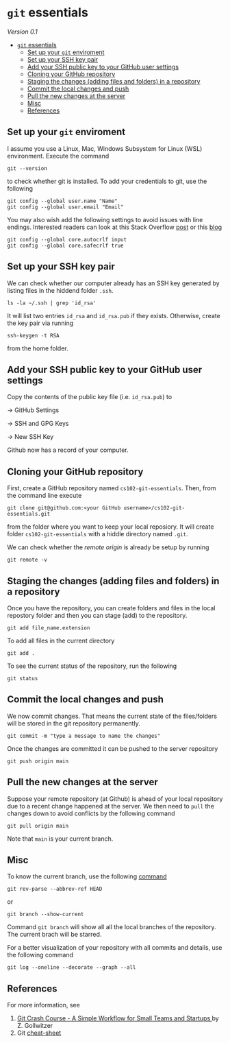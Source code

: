 # ``git`` essentials  

_Version 0.1_ 

- [``git`` essentials](#git-essentials)
  - [Set up your `git` enviroment](#set-up-your-git-enviroment)
  - [Set up your SSH key pair](#set-up-your-ssh-key-pair)
  - [Add your SSH public key to your GitHub user settings](#add-your-ssh-public-key-to-your-github-user-settings)
  - [Cloning your GitHub repository](#cloning-your-github-repository)
  - [Staging the changes (adding files and folders) in a repository](#staging-the-changes-adding-files-and-folders-in-a-repository)
  - [Commit the local changes and push](#commit-the-local-changes-and-push)
  - [Pull the new changes at the server](#pull-the-new-changes-at-the-server)
  - [Misc](#misc)
  - [References](#references)

## Set up your `git` enviroment  

I assume you use a Linux, Mac, Windows Subsystem for Linux (WSL) environment. Execute the command  

    git --version 

to check whether git is installed. To add your credentials to git, use the following 

    git config --global user.name "Name"
    git config --global user.email "Email"

You may also wish add the following settings to avoid issues with line endings. Interested readers can look at this Stack Overflow [post](https://stackoverflow.com/questions/170961/whats-the-strategy-for-handling-crlf-carriage-return-line-feed-with-git/10855862#10855862) or this [blog](https://zachgollwitzer.com/posts/2019/git-crash-course/)

    git config --global core.autocrlf input
    git config --global core.safecrlf true


## Set up your SSH key pair 

We can check whether our computer already has an SSH key generated by listing files in the hiddend folder `.ssh`. 

    ls -la ~/.ssh | grep 'id_rsa'

It will list two entries `id_rsa` and `id_rsa.pub` if they exists. Otherwise, create the key pair via running 

    ssh-keygen -t RSA

from the home folder. 

## Add your SSH public key to your GitHub user settings 

Copy the contents of the public key file (i.e. `id_rsa.pub`) to 

-> GitHub Settings 

-> SSH and GPG Keys 

-> New SSH Key

Github now has a record of your computer. 

## Cloning your GitHub repository

First, create a GitHub repository named `cs102-git-essentials`. Then, from the command line execute 

    git clone git@github.com:<your GitHub username>/cs102-git-essentials.git

from the folder where you want to keep your local reposiory. It will create folder `cs102-git-essentials` with a hiddle directory named `.git`.  

We can check whether the *remote origin* is already be setup by running 

    git remote -v

## Staging the changes (adding files and folders) in a repository 

Once you have the repository, you can create folders and files in the local repostory folder and then you can stage (add) to the repository. 

    git add file_name.extension 

To add all files in the current directory

    git add .

To see the current status of the repository, run the following 

    git status

## Commit the local changes and push 

We now commit changes. That means the current state of the files/folders will be stored in the git repository permanently. 

    git commit -m "type a message to name the changes"

Once the changes are committed it can be pushed to the server repository 

    git push origin main


## Pull the new changes at the server 

Suppose your remote repository (at Github) is ahead of your local repository due to a recent change happened at the server. We then need to `pull` the changes down to avoid conflicts by the following command 

    git pull origin main 

Note that `main` is your current branch. 

## Misc 

To know the current branch, use the following [command](https://stackoverflow.com/questions/6245570/how-to-get-the-current-branch-name-in-git) 

    git rev-parse --abbrev-ref HEAD

or 

    git branch --show-current

Command `git branch` will show all all the local branches of the repository. The current brach will be starred. 

For a better visualization of your repository with all commits and details, use the following command 

    git log --oneline --decorate --graph --all

## References  

For more information, see 

1. [Git Crash Course - A Simple Workflow for Small Teams and Startups
](https://zachgollwitzer.com/posts/2019/git-crash-course/) by Z. Gollwitzer
2. Git [cheat-sheet](https://education.github.com/git-cheat-sheet-education.pdf) 



